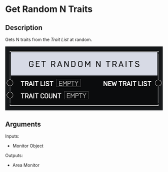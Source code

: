 # Get Random N Traits

## Description

Gets N traits from the _Trait List_ at random.

![Area Monitor](../../.gitbook/assets/images/scripting/traits/get-random-n-traits.png)

## Arguments

Inputs:

* Monitor Object

Outputs:

* Area Monitor
